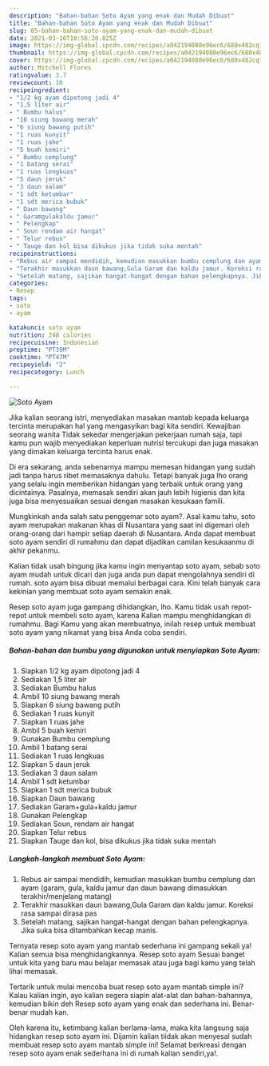 ```yaml
---
description: "Bahan-bahan Soto Ayam yang enak dan Mudah Dibuat"
title: "Bahan-bahan Soto Ayam yang enak dan Mudah Dibuat"
slug: 85-bahan-bahan-soto-ayam-yang-enak-dan-mudah-dibuat
date: 2021-03-16T10:58:20.825Z
image: https://img-global.cpcdn.com/recipes/a042194080e96ec6/680x482cq70/soto-ayam-foto-resep-utama.jpg
thumbnail: https://img-global.cpcdn.com/recipes/a042194080e96ec6/680x482cq70/soto-ayam-foto-resep-utama.jpg
cover: https://img-global.cpcdn.com/recipes/a042194080e96ec6/680x482cq70/soto-ayam-foto-resep-utama.jpg
author: Mitchell Flores
ratingvalue: 3.7
reviewcount: 10
recipeingredient:
- "1/2 kg ayam dipotong jadi 4"
- "1,5 liter air"
- " Bumbu halus"
- "10 siung bawang merah"
- "6 siung bawang putih"
- "1 ruas kunyit"
- "1 ruas jahe"
- "5 buah kemiri"
- " Bumbu cemplung"
- "1 batang serai"
- "1 ruas lengkuas"
- "5 daun jeruk"
- "3 daun salam"
- "1 sdt ketumbar"
- "1 sdt merica bubuk"
- " Daun bawang"
- " Garamgulakaldu jamur"
- " Pelengkap"
- " Soun rendam air hangat"
- " Telur rebus"
- " Tauge dan kol bisa dikukus jika tidak suka mentah"
recipeinstructions:
- "Rebus air sampai mendidih, kemudian masukkan bumbu cemplung dan ayam (garam, gula, kaldu jamur dan daun bawang dimasukkan terakhir/menjelang matang)"
- "Terakhir masukkan daun bawang,Gula Garam dan kaldu jamur. Koreksi rasa sampai dirasa pas"
- "Setelah matang, sajikan hangat-hangat dengan bahan pelengkapnya. Jika suka bisa ditambahkan kecap manis."
categories:
- Resep
tags:
- soto
- ayam

katakunci: soto ayam 
nutrition: 248 calories
recipecuisine: Indonesian
preptime: "PT39M"
cooktime: "PT47M"
recipeyield: "2"
recipecategory: Lunch

---
```



![Soto Ayam](https://img-global.cpcdn.com/recipes/a042194080e96ec6/680x482cq70/soto-ayam-foto-resep-utama.jpg)

Jika kalian seorang istri, menyediakan masakan mantab kepada keluarga tercinta merupakan hal yang mengasyikan bagi kita sendiri. Kewajiban seorang  wanita Tidak sekedar mengerjakan pekerjaan rumah saja, tapi kamu pun wajib menyediakan keperluan nutrisi tercukupi dan juga masakan yang dimakan keluarga tercinta harus enak.

Di era  sekarang, anda sebenarnya mampu memesan hidangan yang sudah jadi tanpa harus ribet memasaknya dahulu. Tetapi banyak juga lho orang yang selalu ingin memberikan hidangan yang terbaik untuk orang yang dicintainya. Pasalnya, memasak sendiri akan jauh lebih higienis dan kita juga bisa menyesuaikan sesuai dengan masakan kesukaan famili. 



Mungkinkah anda salah satu penggemar soto ayam?. Asal kamu tahu, soto ayam merupakan makanan khas di Nusantara yang saat ini digemari oleh orang-orang dari hampir setiap daerah di Nusantara. Anda dapat membuat soto ayam sendiri di rumahmu dan dapat dijadikan camilan kesukaanmu di akhir pekanmu.

Kalian tidak usah bingung jika kamu ingin menyantap soto ayam, sebab soto ayam mudah untuk dicari dan juga anda pun dapat mengolahnya sendiri di rumah. soto ayam bisa dibuat memalui berbagai cara. Kini telah banyak cara kekinian yang membuat soto ayam semakin enak.

Resep soto ayam juga gampang dihidangkan, lho. Kamu tidak usah repot-repot untuk membeli soto ayam, karena Kalian mampu menghidangkan di rumahmu. Bagi Kamu yang akan membuatnya, inilah resep untuk membuat soto ayam yang nikamat yang bisa Anda coba sendiri.

<!--inarticleads1-->

##### Bahan-bahan dan bumbu yang digunakan untuk menyiapkan Soto Ayam:

1. Siapkan 1/2 kg ayam dipotong jadi 4
1. Sediakan 1,5 liter air
1. Sediakan  Bumbu halus
1. Ambil 10 siung bawang merah
1. Siapkan 6 siung bawang putih
1. Sediakan 1 ruas kunyit
1. Siapkan 1 ruas jahe
1. Ambil 5 buah kemiri
1. Gunakan  Bumbu cemplung
1. Ambil 1 batang serai
1. Sediakan 1 ruas lengkuas
1. Siapkan 5 daun jeruk
1. Sediakan 3 daun salam
1. Ambil 1 sdt ketumbar
1. Siapkan 1 sdt merica bubuk
1. Siapkan  Daun bawang
1. Sediakan  Garam+gula+kaldu jamur
1. Gunakan  Pelengkap
1. Sediakan  Soun, rendam air hangat
1. Siapkan  Telur rebus
1. Siapkan  Tauge dan kol, bisa dikukus jika tidak suka mentah




<!--inarticleads2-->

##### Langkah-langkah membuat Soto Ayam:

1. Rebus air sampai mendidih, kemudian masukkan bumbu cemplung dan ayam (garam, gula, kaldu jamur dan daun bawang dimasukkan terakhir/menjelang matang)
1. Terakhir masukkan daun bawang,Gula Garam dan kaldu jamur. Koreksi rasa sampai dirasa pas
1. Setelah matang, sajikan hangat-hangat dengan bahan pelengkapnya. Jika suka bisa ditambahkan kecap manis.




Ternyata resep soto ayam yang mantab sederhana ini gampang sekali ya! Kalian semua bisa menghidangkannya. Resep soto ayam Sesuai banget untuk kita yang baru mau belajar memasak atau juga bagi kamu yang telah lihai memasak.

Tertarik untuk mulai mencoba buat resep soto ayam mantab simple ini? Kalau kalian ingin, ayo kalian segera siapin alat-alat dan bahan-bahannya, kemudian bikin deh Resep soto ayam yang enak dan sederhana ini. Benar-benar mudah kan. 

Oleh karena itu, ketimbang kalian berlama-lama, maka kita langsung saja hidangkan resep soto ayam ini. Dijamin kalian tiidak akan menyesal sudah membuat resep soto ayam mantab simple ini! Selamat berkreasi dengan resep soto ayam enak sederhana ini di rumah kalian sendiri,ya!.

